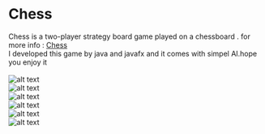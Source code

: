 # Chess
Chess is a two-player strategy board game played on a chessboard . for more info : [Chess](https://en.wikipedia.org/wiki/Chess)
</br>
I developed this game by java and javafx and it comes with simpel AI.hope you enjoy it
</br>
</br>
![alt text](https://i.imgsafe.org/e440902729.png)
</br>
![alt text](https://i.imgsafe.org/e4475391ef.png)
</br>
![alt text](https://i.imgsafe.org/e449ff12db.png)
</br>
![alt text](https://i.imgsafe.org/e44e6780a5.png)
</br>
![alt text](https://i.imgsafe.org/e44fe8f437.png)
</br>
![alt text](https://i.imgsafe.org/e451a0c6aa.png)
